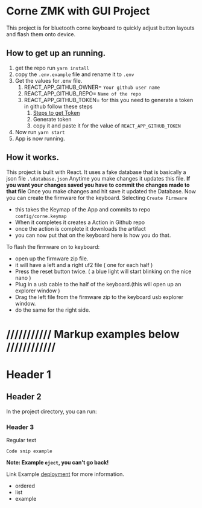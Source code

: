 
# Corne ZMK with GUI Project
This project is for bluetooth corne keyboard to quickly adjust button layouts and 
flash them onto device.

## How to get up an running.
1. get the repo run `yarn install`
2. copy the `.env.example` file and rename it to `.env`
3. Get the values for .env file.
   1. REACT_APP_GITHUB_OWNER= `Your github user name` 
   2. REACT_APP_GITHUB_REPO= `Name of the repo`
   3. REACT_APP_GITHUB_TOKEN= for this you need to generate a token in github follow these steps
       1. [Steps to get Token]( https://docs.github.com/en/authentication/keeping-your-account-and-data-secure/managing-your-personal-access-tokens) 
       2. Generate token 
       3. copy it and paste it for the value of `REACT_APP_GITHUB_TOKEN`
 4. Now run `yarn start`
 5. App is now running.

## How it works.
This project is built with React.
It uses a fake database that is basically a json file `.\database.json`
Anytime you make changes it updates this file.
**If you want your changes saved you have to commit the changes made to that file** 
Once you make changes and hit save it updated the Database.
Now you can create the firmware for the keyboard.
Selecting `Create Firmware`
- this takes the Keymap of the App and commits to repo `config/corne.keymap` 
- When it completes it creates a Action in Github repo 
- once the action is complete it downloads the artifact
- you can now put that on the keyboard here is how you do that.

To flash the firmware on to keyboard:
- open up the firmware zip file. 
- it will have a left and a right uf2 file ( one for each half )
- Press the reset button twice. ( a blue light will start blinking on the nice nano )
- Plug in a usb cable to the half of the keyboard.(this will open up an explorer window )
- Drag the left file from the firmware zip to the keyboard usb explorer window.
- do the same for the right side. 


# /////////// Markup examples below ////////////

# Header 1

## Header 2

In the project directory, you can run:

### Header 3 

Regular text

 `Code snip example`

**Note: Example  `eject`, you can't go back!**

Link Example [deployment](https://facebook.github.io/create-react-app/docs/deployment) for more information.

- ordered
- list
- example

